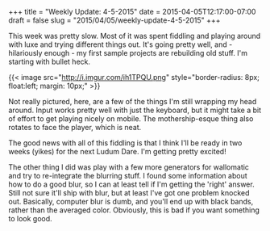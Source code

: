 +++
title = "Weekly Update: 4-5-2015"
date = 2015-04-05T12:17:00-07:00
draft = false
slug = "2015/04/05/weekly-update-4-5-2015"
+++

This week was pretty slow.  Most of it was spent fiddling and playing around with luxe and trying different things out.  It's going pretty well, and - hilariously enough - my first sample projects are rebuilding old stuff.  I'm starting with bullet heck.  

{{< image src="http://i.imgur.com/ih1TPQU.png" style="border-radius: 8px; float:left; margin: 10px;" >}}
<!-- {-% img http://i.imgur.com/ih1TPQU.png %} -->

Not really pictured, here, are a few of the things I'm still wrapping my head around.  Input works pretty well with just the keyboard, but it might take a bit of effort to get playing nicely on mobile.  The mothership-esque thing also rotates to face the player, which is neat.

The good news with all of this fiddling is that I think I'll be ready in two weeks (yikes) for the next Ludum Dare.  I'm getting pretty excited!

The other thing I did was play with a few more generators for wallomatic and try to re-integrate the blurring stuff.  I found some information about how to do a good blur, so I can at least tell if I'm getting the 'right' answer.  Still not sure it'll ship with blur, but at least I've got one problem knocked out.  Basically, computer blur is dumb, and you'll end up with black bands, rather than the averaged color.  Obviously, this is bad if you want something to look good.
